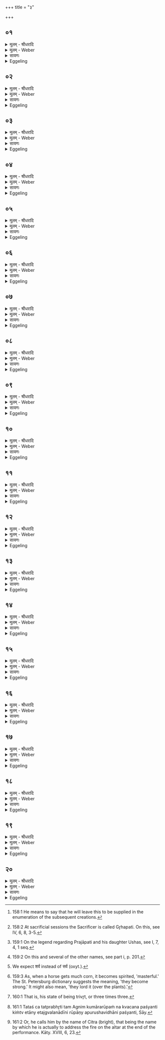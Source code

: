 +++
title = "३"

+++


## ०१
<details><summary>मूलम् - श्रीधरादि</summary>

प्रजा᳘पतिर्वा᳘ ऽइदम᳘ग्र ऽआसीत्॥  
(दे᳘) ए᳘क एव᳘ सो ऽकामयत स्यां प्र᳘जायेये᳘ति᳘ सो ऽश्राम्यत्स त᳘पो ऽतप्यत त᳘स्माच्छ्रान्ता᳘त्तेपानादा᳘पो ऽसृज्यन्त त᳘स्मात्पु᳘रुषात्तप्तादा᳘पो जायन्ते॥
</details>

<details><summary>मूलम् - Weber</summary>

प्रजा᳘पतिर्वा᳘ इदम᳘ग्र आसीत्॥  
ए᳘क एवॗ सो ऽकामयत स्याम् प्र᳘जायेये᳘तिॗ सो ऽश्राम्यत्स त᳘पो ऽतप्यत त᳘स्माछ्रान्ता᳘त्तेपानादा᳘पो ऽसृज्यन्त त᳘स्मात्पु᳘रुषात्तप्तादा᳘पो जायन्ते॥
</details>

<details><summary>सायणः</summary>

…
</details>

<details><summary>Eggeling</summary>

1. Verily, Prajāpati alone was here in the beginning. He desired, 'May I exist, may I reproduce myself!' He toiled, he practised austerity (or, became heated). From him, worn out and heated, the waters were created: from that heated Person the waters are born.
</details>

## ०२
<details><summary>मूलम् - श्रीधरादि</summary>

(न्त ऽ) आ᳘पो ऽब्रुव᳘न्॥  
(न्क्व) क्व व्वयं᳘ भवामे᳘ति त᳘प्यध्वमि᳘त्यब्रवीत्ता᳘ ऽअतप्यन्त ताः फे᳘नमसृजन्त त᳘स्मादपां᳘ तप्ता᳘नां फे᳘नो जायते॥
</details>

<details><summary>मूलम् - Weber</summary>

आ᳘पो ऽब्रुव᳘न्॥  
क्व वय᳘म् भवामे᳘ति त᳘प्यध्वमि᳘त्यब्रवीत्ता᳘ अतप्यन्त ताः फे᳘नमसृजन्त त᳘स्मादपां᳘ तप्ता᳘नाम् फे᳘नो जायते॥
</details>

<details><summary>सायणः</summary>

…
</details>

<details><summary>Eggeling</summary>

2. The waters said, 'What is to become of us?'--'Ye shall be heated,' he said. They were heated; they created foam: hence foam is produced in heated water.
</details>

## ०३
<details><summary>मूलम् - श्रीधरादि</summary>

फे᳘नो ऽब्रवी᳘त्॥  
(त्क्वा) क्वाहं᳘ भवानी᳘ति त᳘प्यस्वे᳘त्यब्रवी᳘त्सो ऽतप्यत स मृ᳘दमसृजतैतद्वै फे᳘नस्तप्यते य᳘द᳘प्स्वावे᳘ष्टमानः प्ल᳘वते स᳘ य᳘दोपहन्य᳘ते मृ᳘देव᳘ भवति॥
</details>

<details><summary>मूलम् - Weber</summary>

फे᳘नो ऽब्रवीत्॥  
क्वाह᳘म् भवानी᳘ति त᳘प्यस्वे᳘त्यब्रवीॗत्सो ऽतप्यत स मृ᳘दमसृजतैतद्वै फे᳘नस्तप्यते य᳘दॗप्स्वावे᳘ष्टमानः प्ल᳘वते स᳘ यॗदोपहन्य᳘ते मृ᳘देव᳘ भवति॥
</details>

<details><summary>सायणः</summary>

…
</details>

<details><summary>Eggeling</summary>

3. The foam (m.) said, 'What is to become of me?'--'Thou shalt be heated!' he said. It was heated, and produced clay; for indeed the foam is heated, when it floats on the water, covering it; and when one beats upon it, it indeed becomes clay.
</details>

## ०४
<details><summary>मूलम् - श्रीधरादि</summary>

मृ᳘दब्रवी᳘त्॥  
(त्क्वा) क्वाहं᳘ भवानी᳘ति त᳘प्यस्वे᳘त्यब्रवी᳘त्सा ऽतप्यत सा सि᳘कता ऽअसृजतैतद्वै मृ᳘त्तप्यते य᳘देनां विकृष᳘न्ति त᳘स्माद्यद्य᳘पि सु᳘मार्त्स्नं व्विकृष᳘न्ति सैकत᳘मिवैव᳘ भवत्येता᳘वन्नु तद्य᳘त्क्वाहं᳘ भवानि᳘ क्वाहं᳘ भवानी᳘ति॥
</details>

<details><summary>मूलम् - Weber</summary>

मृ᳘दब्रवीत्॥  
क्वाह᳘म् भवानी᳘ति त᳘प्यस्वे᳘त्यब्रवीॗत्सातप्यत सा सि᳘कता असृजतैतद्वै मृ᳘त्तप्यते य᳘देनां विकृष᳘न्ति त᳘स्माद्यद्य᳘पि सु᳘मार्त्स्नं विकृष᳘न्ति सैकत᳘मिवैव᳘ भवत्येता᳘वन्नु तद्यॗत्क्वाह᳘म् भवानिॗ क्वाह᳘ भवानी᳘ति॥
</details>

<details><summary>सायणः</summary>

…
</details>

<details><summary>Eggeling</summary>

4. The clay (f.) said, 'What is to become of me?'--'Thou shalt be heated!' he said. It was heated,

and produced sand; for this clay becomes indeed heated when they plough it; and if only they plough very fine then it becomes, as it were, sandy. So much, then, as to that 'What is to become of me? what is to become of me [^egg_320]?'

[^egg_320]: 158:1 He means to say that he will leave this to be supplied in the enumeration of the subsequent creations.
</details>

## ०५
<details><summary>मूलम् - श्रीधरादि</summary>

सि᳘कताभ्यः श᳘र्करा ऽमसृजत॥  
त᳘स्मात्सि᳘कताः श᳘र्करै᳘वान्ततो᳘ भवति श᳘र्कराया ऽअ᳘श्मानं त᳘स्माच्छ᳘र्करा᳘श्मै᳘वान्ततो᳘ भवत्य᳘श्मनो᳘ ऽयस्त᳘स्माद᳘श्मनो᳘ ऽयो धमन्त्य᳘यसो हि᳘रण्यं त᳘स्माद᳘यो बहुध्मातᳫँ᳭ हि᳘रण्यसंकाशमिवैव᳘ भवति॥
</details>

<details><summary>मूलम् - Weber</summary>

सि᳘कताभ्यः श᳘र्करामसृजत॥  
त᳘स्मात्सि᳘कताः श᳘र्करैॗवान्ततो᳘ भवति श᳘र्कराया अ᳘श्मानं त᳘स्माछ᳘र्करा᳘श्मैॗवान्ततो᳘ भवत्य᳘श्मनो᳘ ऽयस्त᳘स्माद᳘श्मनो᳘ ऽयो धमन्त्य᳘यसो हि᳘रण्यं त᳘स्माद᳘यो बहुध्मातᳫं हि᳘रण्यसंकाशमिवैव᳘ भवति॥
</details>

<details><summary>सायणः</summary>

…
</details>

<details><summary>Eggeling</summary>

5. From the sated he created the pebble: whence sand finally indeed becomes a pebble;--from the pebble the stone: whence the pebble finally indeed becomes a stone;--from the stone metal ore: whence from stone they smelt ore;--from ore gold: whence ore much smelted comes, as it were, to have the appearance of gold.
</details>

## ०६
<details><summary>मूलम् - श्रीधरादि</summary>

तद्य᳘दसृज्यता᳘क्षरत्॥ 
(त्त) तद्यद᳘क्षरत्त᳘स्मादक्ष᳘रं य᳘दष्टौ कृत्वो᳘ ऽक्षर᳘त्सै᳘वाष्टा᳘क्षरा गाय᳘त्र्यभवत्[[!!]]॥
</details>

<details><summary>मूलम् - Weber</summary>

तद्य᳘दसृज्यता᳘क्षरत् तद्यद᳘क्षरत्त᳘स्मादक्ष᳘रं य᳘दष्टौ कृत्वो᳘ ऽक्षरॗत्सैॗवाष्टा᳘क्षरा गायत्र्य᳘ भवत्॥
</details>

<details><summary>सायणः</summary>

…
</details>

<details><summary>Eggeling</summary>

6. Now that which was created was flowing; and inasmuch as it was flowing (aksharat), a syllable (akshara) resulted therefrom; and inasmuch as it flowed eight times, that octosyllabic Gāyatrī was produced.
</details>

## ०७
<details><summary>मूलम् - श्रीधरादि</summary>

(द᳘) अ᳘भूद्वा᳘ ऽइयं᳘ प्रतिष्ठे᳘ति॥  
तद्भृ᳘मिरभवत्ता᳘मप्रथयत्सा᳘ पृथि᳘व्यभवत्त᳘स्यामस्यां᳘[[!!]] प्रतिष्ठा᳘यां भूता᳘नि च भूता᳘नां च प᳘तिः संव्वत्सरा᳘यादीक्षन्त भूता᳘नां प᳘तिर्गृह᳘पतिरा᳘सीदुषाः प᳘त्नी॥
</details>

<details><summary>मूलम् - Weber</summary>

अ᳘भूद्वा᳘ इय᳘म् प्रतिष्ठे᳘ति॥  
तद्भृ᳘मिरभवत्ता᳘मप्रथयत्सा᳘ पृथिव्य᳘भवत्त᳘स्यामस्या᳘म् प्रतिष्ठा᳘याम् भूता᳘नि च भूता᳘नां च प्र᳘तिः संवत्सरा᳘यादीक्षन्त भूता᳘नाम् प्र᳘तिर्गृह᳘पतिरा᳘सीदुषाः प᳘त्नी॥
</details>

<details><summary>सायणः</summary>

…
</details>

<details><summary>Eggeling</summary>

7. 'This has indeed become (bhū) a foundation (resting-place),' so he thought: whence it became the earth (bhūmi). He spread it out (prath): it became the broad (earth, pr̥thivī). On this earth, as on a foundation, the beings, and the lord of beings, consecrated themselves for a year: the lord of beings was the master of the house [^egg_321], and Ushas (the Dawn) was the mistress.

[^egg_321]: 158:2 At sacrificial sessions the Sacrificer is called Gr̥hapati. On this, see IV, 6, 8, 3-5.
</details>

## ०८
<details><summary>मूलम् - श्रीधरादि</summary>

तद्या᳘नि ता᳘नि भूता᳘नि॥  
(न्यृ) ऋत᳘वस्ते᳘ ऽथ यः स᳘ भूता᳘नां प᳘तिः संव्वत्सरः सो᳘ ऽथ या᳘ सोषाः प᳘त्न्यौषसी सा ता᳘नीमा᳘नि भूता᳘नि च भूता᳘नां च प᳘तिः संव्वत्सर᳘ ऽउष᳘सि रे᳘तो ऽसिञ्चन्त्स᳘ संव्वत्सरे᳘ कुमा᳘रो ऽजायत᳘ सो ऽरोदीत्॥
</details>

<details><summary>मूलम् - Weber</summary>

तद्या᳘नि ता᳘नि भूता᳘नि॥  
ऋत᳘वस्ते᳘ ऽथ यः स᳘ भूता᳘नाम् प᳘तिः संवत्सरः सो᳘ ऽथ याॗ सोषाः प᳘त्न्यौषसी सा ता᳘नीमा᳘नि भूता᳘नि च भूता᳘नां च प᳘तिः संवत्सर᳘ उष᳘सि रे᳘तो ऽसिञ्चन्त्स᳘ संवत्सरे᳘ कुमाॗरो ऽजायतॗ सो ऽरोदीत्॥
</details>

<details><summary>सायणः</summary>

…
</details>

<details><summary>Eggeling</summary>

8. Now, those beings are the seasons; and that lord of beings is the year; and that Ushas, the mistress, is the Dawn. And these same creatures, as well as the lord of beings, the year, laid seed

into Ushas [^egg_322]. There a boy (kumāra) was born in a year: he cried.

[^egg_322]: 159:1 On the legend regarding Prajāpati and his daughter Ushas, see I, 7, 4, 1 seq.
</details>

## ०९
<details><summary>मूलम् - श्रीधरादि</summary>

(त्तं᳘) तं᳘ प्रजा᳘पतिरब्रवीत्॥  
(त्कु᳘) कु᳘मार कि᳘ᳫँ᳘ रोदिषि यच्छ्र᳘मात्त᳘पसो᳘ ऽधि जातो ऽसी᳘ति᳘ सो ऽब्रवीद᳘नपहतपाप्मा वा᳘ ऽअस्म्य᳘हितनामा ना᳘म मे धेही᳘ति त᳘स्मात्पुत्र᳘स्य जात᳘स्य ना᳘म कुर्यात्पाप्मा᳘नमे᳘वास्य तद᳘पहन्त्य᳘पि द्विती᳘यम᳘पि तृती᳘यमभिपूर्व्व᳘मे᳘वास्य त᳘त्पाप्मा᳘नम᳘पहन्ति॥
</details>

<details><summary>मूलम् - Weber</summary>

त᳘म् प्रजा᳘पतिरब्रवीत्॥  
कु᳘मार किं᳘ रोदिषि यछ्र᳘मात्त᳘पसो᳘ ऽधि जातो ऽसी᳘तिॗ सो ऽब्रवीद᳘नपहतपाप्मा वा᳘ अस्म्य᳘हितनामा नाम म धेही᳘ति त᳘स्मात्पुत्र᳘स्य जात᳘स्य ना᳘म कुर्यात्पाप्मा᳘नमेॗवास्य तद᳘पहन्त्य᳘पि द्विती᳘यम᳘पि तृती᳘यमभिपूर्व᳘मेॗवास्य त᳘त्पाप्मा᳘नम᳘पहन्ति॥
</details>

<details><summary>सायणः</summary>

…
</details>

<details><summary>Eggeling</summary>

9. Prajāpati said to him, 'My boy, why criest thou, when thou art born out of labour and trouble?' He said, 'Nay, but I am not freed from (guarded against) evil; I have no name given me: give me a name!' Hence one should give a name to the boy that is born, for thereby one frees him from evil;--even a second, even a third (name), for thereby one frees him from evil time after time.
</details>

## १०
<details><summary>मूलम् - श्रीधरादि</summary>

त᳘मब्रवीद्रु᳘द्रो ऽसी᳘ति॥  
तद्य᳘दस्य तन्नामा᳘करोदग्निस्त᳘द्रूपमभवदग्निर्वै᳘ रुद्रो यद᳘रोदीत्त᳘स्माद्रु᳘द्रः[[!!]] सो ऽब्रवीज्ज्या᳘यान्वा ऽअ᳘तो ऽस्मि धे᳘ह्येव᳘ मे नामे᳘ति॥
</details>

<details><summary>मूलम् - Weber</summary>

त᳘मब्रवीद्रुॗद्रो ऽसी᳘ति॥  
तद्य᳘दस्य तन्नामा᳘करोदग्निस्त᳘द्रूपमभवदग्निव᳘ रुद्रो यद᳘रोदीत्त᳘स्माद्रुॗद्रः सो ऽब्रवीज्ज्या᳘यान्वा अ᳘तो ऽस्मि धेॗह्येव᳘ मे नामे᳘ति॥
</details>

<details><summary>सायणः</summary>

…
</details>

<details><summary>Eggeling</summary>

10. He said to him, 'Thou art Rudra [^egg_323].' And because he gave him that name, Agni became suchlike (or, that form), for Rudra is Agni: because he cried (rud) therefore he is Rudra. He said, 'Surely, I am mightier than that: give me yet a name!'

[^egg_323]: 159:2 On this and several of the other names, see part i, p. 201.
</details>

## ११
<details><summary>मूलम् - श्रीधरादि</summary>

त᳘मब्रवीच्छ᳘र्व्वो ऽसी᳘ति॥  
तद्य᳘दस्य तन्नामा᳘करोदा᳘पस्त᳘द्रूप᳘मभवन्ना᳘पो वै᳘ स᳘र्व्वो ऽद्भ्यो᳘ हीदᳫँ᳭ स᳘र्व्वं जा᳘यते᳘ सो ऽब्रवीज्ज्या᳘यान्वा ऽअ᳘तो ऽस्मि धे᳘ह्येव᳘ मे नामे᳘ति॥
</details>

<details><summary>मूलम् - Weber</summary>

त᳘मब्रवीत्सॗर्वो ऽसी᳘ति॥  
तद्य᳘दस्य तन्नामा᳘करोदा᳘पस्त᳘द्रूपमभवन्ना᳘पो वै᳘ सॗर्वो [^wbr_1] ऽद्भ्योॗ हीदᳫं स᳘र्वं जा᳘यतेॗ सो ऽब्रवीज्ज्या᳘यान्वा अ᳘तो ऽस्मि धे᳘ह्येव᳘ मे नामे᳘ति॥  

[^wbr_1]: We expect शर्व instead of सर्व (oxyt.).
</details>

<details><summary>सायणः</summary>

…
</details>

<details><summary>Eggeling</summary>

11. He said to him, 'Thou art Sarva.' And because he gave the him that name, the waters became suchlike, for Sarva is the waters, inasmuch as from the water everything (sarva) here is produced. He said, 'Surely, I am mightier than that: give me yet a name!'
</details>

## १२
<details><summary>मूलम् - श्रीधरादि</summary>

त᳘मब्रवीत्पशुप᳘तिरसी᳘ति॥  
तद्य᳘दस्य तन्नामा᳘करोदो᳘षधयस्त᳘द्रूप᳘मभवन्नो᳘षधयो वै᳘ पशुप᳘तिस्त᳘स्माद्यदा᳘ पश᳘व ऽओ᳘षधीर्ल᳘भन्ते᳘ ऽथ[[!!]] पतीयन्ति᳘ सो ऽब्रवीज्ज्या᳘यान्वा ऽअ᳘तो ऽस्मि धे᳘ह्येव᳘ मे नामे᳘ति॥
</details>

<details><summary>मूलम् - Weber</summary>

त᳘मब्रवीत्पशुप᳘तिरसी᳘ति॥  
तद्य᳘दस्य तन्नामा᳘करोदो᳘षधयस्त᳘द्रूप᳘मभवन्नो᳘षधयो वै᳘ पशुप᳘तिस्त᳘स्माद्यदा᳘ पश᳘व ओ᳘षधीर्ल᳘भन्ते ऽथ᳘ पतीयन्तिॗ सो ऽब्रवीज्ज्या᳘यान्वा अ᳘तो ऽस्मि धेॗह्येव᳘ मे नामे᳘ति॥
</details>

<details><summary>सायणः</summary>

…
</details>

<details><summary>Eggeling</summary>

12. He said to him, 'Thou art Paśupati.' And because he gave him that name, the plants became suchlike, for Paśupati is the plants: hence when cattle (paśu) get plants, then they play the master [^egg_324] (patīy). He said, 'Surely, I am mightier than that: give me yet a name!'

[^egg_324]: 159:3 As, when a horse gets much corn, it becomes spirited, 'masterful.' The St. Petersburg dictionary suggests the meaning, 'they become strong.' It might also mean, 'they lord it (over the plants).'
</details>

## १३
<details><summary>मूलम् - श्रीधरादि</summary>

त᳘मब्रवीदु᳘ग्रो ऽसी᳘ति॥  
तद्य᳘दस्य तन्नामा᳘करोद्वायुस्त᳘द्रूप᳘मभवद्वायुर्वा᳘ ऽउग्रस्त᳘स्माद्यदा ब᳘लवद्वा᳘युग्रो᳘ व्वाती᳘त्याहुः᳘ सो ऽब्रवीज्ज्या᳘यान्वा ऽअ᳘तो ऽस्मि धे᳘ह्येव᳘ मे नामे᳘ति॥
</details>

<details><summary>मूलम् - Weber</summary>

त᳘मब्रवीदुॗग्रो ऽसी᳘ति॥  
तद्य᳘दस्य तन्नामा᳘करोद्वायुस्त᳘द्रूप᳘म्भवद्वायुर्वा᳘ उग्रस्त᳘स्माद्यदा ब᳘लवद्वा᳘युग्रो᳘ वातो᳘त्याहुःॗ सो ऽब्रवीज्ज्या᳘यान्वा अ᳘तो ऽस्मि धेॗह्येव᳘ मे नामे᳘ति॥
</details>

<details><summary>सायणः</summary>

…
</details>

<details><summary>Eggeling</summary>

13. He said to him, 'Thou art Ugra.' And

because he gave him that name, Vāyu (the wind) became suchlike, for Ugra is Vāyu: hence when it blows strongly, they say 'Ugra is blowing.' He said, 'Surely, I am mightier than that: give me yet a name!'
</details>

## १४
<details><summary>मूलम् - श्रीधरादि</summary>

त᳘मब्रवीदश᳘निरसी᳘ति॥  
तद्य᳘दस्य तन्नामा᳘करोद्विद्युत्त᳘द्रूप᳘मभवद्विद्युद्वा᳘ ऽअश᳘निस्त᳘स्माद्यं᳘ विद्युद्ध᳘न्त्यश᳘निरबधीदि᳘त्याहुः᳘ सो ऽब्रवीज्ज्या᳘यान्वा ऽअ᳘तो ऽस्मि धे᳘ह्येव᳘ मे नामे᳘ति॥
</details>

<details><summary>मूलम् - Weber</summary>

त᳘मब्रवीदश᳘निरसी᳘ति॥  
तद्य᳘दस्य तन्नामा᳘करोद्विद्युत्त᳘द्रूप᳘मभवद्विद्युद्वा᳘ अश᳘निस्त᳘स्माद्यं᳘ विद्युद्ध᳘न्त्यश᳘निरबधीदि᳘त्याहुःॗ सो ऽब्रवीज्ज्या᳘यान्वा अ᳘तो ऽस्मि धेॗह्येव᳘ मे नामे᳘ति॥
</details>

<details><summary>सायणः</summary>

…
</details>

<details><summary>Eggeling</summary>

14. He said to him, 'Thou art Aśani.' And because he gave him that name, the lightning became suchlike, for Aśani is the lightning: hence they say of him whom the lightning strikes, 'Aśani has smitten him.' He said, 'Surely, I am mightier than that: give me yet a name!'
</details>

## १५
<details><summary>मूलम् - श्रीधरादि</summary>

त᳘मब्रवीद्भ᳘वो ऽसी᳘ति॥  
तद्य᳘दस्य तन्नामा᳘करोत्पर्ज᳘न्यस्त᳘द्रूप᳘मभवत्पर्ज᳘न्यो वै᳘ भवः᳘ पर्ज᳘न्या᳘द्धीदᳫँ᳭ स᳘र्व्वं भ᳘वति᳘ सो ऽब्रवीज्ज्या᳘यान्वा ऽअ᳘तो ऽस्मि धे᳘ह्येव᳘ मे नामे᳘ति॥
</details>

<details><summary>मूलम् - Weber</summary>

त᳘मब्रवीद्भॗवो ऽसी᳘ति॥  
तद्य᳘दस्य तन्नामा᳘करोत्पर्ज᳘न्यस्त᳘द्रूप᳘मभवत्पर्ज᳘न्यो वै᳘ भवः᳘ पर्ज᳘न्याॗद्धीदᳫं स᳘र्वम् भ᳘वतिॗ सो ऽब्रवीज्ज्या᳘यान्वा अ᳘तो ऽस्मि धेॗह्येव᳘ मे नामे᳘ति॥
</details>

<details><summary>सायणः</summary>

…
</details>

<details><summary>Eggeling</summary>

15. He said to him, 'Thou art Bhava.' And because he gave him that name, Parjanya (the rain-god) became suchlike; for Bhava is Parjanya, since everything here comes (bhavati) from the rain-cloud. He said, 'Surely, I am mightier than that: give me yet a name!'
</details>

## १६
<details><summary>मूलम् - श्रीधरादि</summary>

त᳘मब्रवीन्महा᳘न्दे᳘वो ऽसी᳘ति॥  
तद्य᳘दस्य तन्नामा᳘करोच्चन्द्र᳘मास्त᳘द्रूप᳘मभवत्प्रजा᳘पतिर्व्वै᳘ चन्द्र᳘माः प्रजा᳘पतिर्व्वै᳘ महा᳘न्दे᳘वः सो ऽब्रवीज्ज्या᳘यान्वा ऽअतो ऽस्मि धे᳘ह्येव᳘ मे नामे᳘ति॥
</details>

<details><summary>मूलम् - Weber</summary>

त᳘मब्रवीन्महा᳘न्देॗवो ऽसी᳘ति॥  
तद्य᳘दस्य तन्नामा᳘करोच्चन्द्र᳘मास्त᳘द्रूप᳘मभवत्प्रजा᳘पतिर्वै᳘ चन्द्र᳘माः प्रजा᳘पतिर्वै᳘ महा᳘न्देॗवः सो ऽब्रवीज्ज्या᳘यान्वा अतो ऽस्मि धेॗह्येव᳘ मे नामे᳘ति॥
</details>

<details><summary>सायणः</summary>

…
</details>

<details><summary>Eggeling</summary>

16. He said to him, 'Thou art Mahān Devaḥ (the Great God).' And because he gave him that name, the moon became suchlike, for the moon is Prajāpati, and Prajāpati is the Great God. He said, 'Surely, I am mightier than that: give me yet a name!'
</details>

## १७
<details><summary>मूलम् - श्रीधरादि</summary>

त᳘मब्रवीदी᳘शानो ऽसी᳘ति॥  
तद्य᳘दस्य तन्नामा᳘करोदादित्यस्त᳘द्रूप᳘मभवदादित्यो वा ऽई᳘शान ऽआदित्यो ह्य᳘स्य स᳘र्व्वस्ये᳘ष्टे᳘ सो ऽब्रवीदेता᳘वान्वा᳘ ऽअस्मि मामे᳘तः परो ना᳘म धा इ᳘ति॥
</details>

<details><summary>मूलम् - Weber</summary>

त᳘मब्रवीदी᳘शानो ऽसी᳘ति॥  
तद्य᳘दस्य तन्नामा᳘करोदादित्यस्त᳘द्रूप᳘मभवदादित्यो वा ई᳘शान आदित्यो ह्य᳘स्य स᳘र्वस्ये᳘ष्टेॗ सो ऽब्रवीदेता᳘वान्वा᳘ अस्मि मा मे᳘तः परो ना᳘म धा इ᳘ति॥
</details>

<details><summary>सायणः</summary>

…
</details>

<details><summary>Eggeling</summary>

17. He said to him, 'Thou art Īśāna (the Ruler).' And because he gave him that name, the Sun became suchlike, for Īśāna is the Sun, since the Sun rules over this All. He said, 'So great indeed I am: give me no other name after that!'
</details>

## १८
<details><summary>मूलम् - श्रीधरादि</summary>

ता᳘न्येता᳘न्यष्टा᳘वग्निरूपा᳘णि॥  
कुमारो᳘ नवमः᳘ सै᳘वाग्नि᳘स्त्रिवृ᳘त्ता॥
</details>

<details><summary>मूलम् - Weber</summary>

ता᳘न्येता᳘न्यष्टा᳘वग्निरूपा᳘णि॥  
कुमारो᳘ नवमः᳘ सैॗवाग्नि᳘स्त्रिवृ᳘त्ता॥
</details>

<details><summary>सायणः</summary>

…
</details>

<details><summary>Eggeling</summary>

18. These then are the eight forms of Agni. Kumāra (the boy) is the ninth: that is Agni's threefold state [^egg_325].

[^egg_325]: 160:1 That is, his state of being trivr̥t, or three times three.
</details>

## १९
<details><summary>मूलम् - श्रीधरादि</summary>

य᳘द्वे᳘वाष्टा᳘वग्निरूपा᳘णि॥  
(ण्य) अष्टा᳘क्षरा गायत्री त᳘स्मादाहुर्गाय᳘त्रो ऽग्निरि᳘ति᳘ सो ऽयं᳘ कुमारो᳘ रूपा᳘ण्यनुप्रा᳘विशन्न वा᳘ ऽअग्निं᳘ कुमार᳘मिव पश्यन्त्येता᳘न्ये᳘वास्य रूपा᳘णि पश्यन्त्येता᳘नि हि᳘ रूपा᳘ण्यनुप्रा᳘विशत्॥
</details>

<details><summary>मूलम् - Weber</summary>

य᳘द्वेॗवाष्टा᳘वग्निरूपा᳘णि॥  
अष्टा᳘क्षरा गायत्री त᳘स्मादाहुर्गायॗत्रो ऽग्निरि᳘तिॗ सो ऽयं᳘ कुमारो᳘ रूपा᳘ण्यनुप्रा᳘विशन्न वा᳘ अग्निं᳘ कुमार᳘मिव पश्यन्त्येता᳘न्येॗवास्य रूपा᳘णि पश्यन्त्येता᳘नि हि᳘ रूपा᳘ण्यनुप्रा᳘विशत्॥
</details>

<details><summary>सायणः</summary>

…
</details>

<details><summary>Eggeling</summary>

19. And because there are eight forms of Agni--

the Gāyatrī consisting of eight syllables--therefore they say, 'Agni is Gāyatra.' That boy entered into the forms one after another; for one never sees him as a mere boy (kumāra), but one sees those forms of his [^egg_326], for he assumed those forms one after another.

[^egg_326]: 161:1 Tataś ca tatprabhr̥ti tam Agnim kumārarūpaṁ na kvacana paśyanti kiṁtv etāny etajgvalanādīni rūpāṇy apurushavidhāni paśyanti, Sāy.
</details>

## २०
<details><summary>मूलम् - श्रीधरादि</summary>

(त्त᳘) त᳘मेत᳘ᳫँ᳘ संव्वत्सर᳘ ऽएव᳘ चिनुया᳘त्॥  
(त्सं) संवत्सरे᳘ ऽनुब्रूयाद्द्व᳘योरि᳘त्यु है᳘क ऽआहुः संव्वत्सरे वै तद्रे᳘तो ऽसिञ्चन्त्स᳘ संव्वत्सरे᳘ कुमा᳘रो ऽजायत त᳘स्मा द्द्व᳘योरेव᳘ चिनुयाद्द्व᳘योर᳘नुब्रूयादि᳘ति संव्वत्सरे᳘ त्वेव᳘ चिनुया᳘त्संव्वत्सरे᳘ ऽनुब्रूयाद्यद्वाव रे᳘तः सिक्तं त᳘देव᳘ जायते तत्त᳘तो व्विक्रिय᳘माणमेव व्व᳘र्धमानᳫँ᳭ शेते त᳘स्मात्संव्वत्सर᳘ ऽएव᳘ चिनुया᳘त्संव्वत्सरे᳘ ऽनुब्रूयात्त᳘स्य चित᳘स्य ना᳘म करोति पाप्मा᳘न᳘मेवास्य तद᳘पहन्ति चित्र᳘नामानं करोति चि᳘त्रो ऽसी᳘ति स᳘र्व्वाणि हि᳘ चित्रा᳘ण्यग्निः[[!!]]॥
</details>
<details><summary>मूलम् - Weber</summary>

त᳘मेत᳘ᳫं᳘ संवत्सर᳘ एव᳘ चिनुया᳘त्॥  
संवत्सरे᳘ ऽनुब्रूयाद्दू᳘योरित्यु है᳘क आहुः संवत्सरे वै तद्रे᳘तो ऽसिञ्चन्त्स᳘ संवत्सरे᳘ कुमाॗरो ऽजायत त᳘स्माद्दू᳘योरेव᳘ चिनुयाद्वू᳘योर᳘नुब्रूयादि᳘ति संवत्सरेॗ त्वेव᳘ चिनुया᳘त्संवत्सरे᳘ ऽनुब्रूयाद्यद्वाव रे᳘तः सिक्तं त᳘देव᳘ जायते तत्त᳘तो विक्रिय᳘माणमेव व᳘र्धमानं शेते त᳘स्मात्संवत्सर᳘ एव᳘ चिनुया᳘त्संवत्सरे᳘ ऽनुब्रूयात्त᳘स्य चित᳘स्य ना᳘म करोति पाप्मा᳘नॗमेवास्य तद᳘पहन्ति चित्र᳘नामानं करोति चिॗत्रो ऽसी᳘ति स᳘र्वाणि हि᳘ चित्रा᳘ण्यग्निः᳟॥
</details>

<details><summary>सायणः</summary>

…
</details>
<details><summary>Eggeling</summary>

20. One ought to build him (Agni, the fire-altar) up in (the space of) a year, and recite for a year. 'For two (years),' however, say some; 'for in one year they laid the seed, and in one year that boy was born, therefore let him build for two (years), and recite for two (years).' Let him, however, build for a year only, and recite for a year; for the same seed which is laid is brought forth; it then lies changing and growing: hence let him build for a year only, and recite for a year. To him (Agni) when built up (cita) he gives a name: whereby he keeps away evil from him. He calls him by a bright (citra) name [^egg_327], saying, 'Thou art bright;' for Agni is all bright things.

[^egg_327]: 161:2 Or, he calls him by the name of Citra (bright), that being the name by which he is actually to address the fire on the altar at the end of the performance. Kāty. XVIII, 6, 23.
</details>

